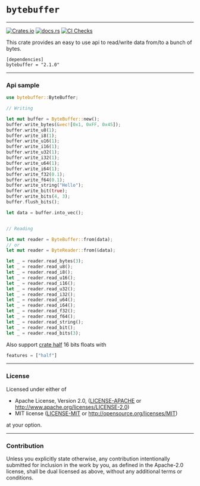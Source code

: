 # `bytebuffer`

---

[![Crates.io](https://img.shields.io/crates/v/bytebuffer.svg?color=orange)](https://crates.io/crates/bytebuffer)
[![docs.rs](https://img.shields.io/badge/docs-latest-blue.svg)](https://docs.rs/bytebuffer)
[![CI Checks](https://github.com/terahlunah/bytebuffer/actions/workflows/rust.yml/badge.svg?branch=master)](https://github.com/terahlunah/bytebuffer/actions/workflows/rust.yml)

This crate provides an easy to use api to read/write data from/to a bunch of bytes.

```
[dependencies]
bytebuffer = "2.1.0"
```

---

### Api sample

```rust
use bytebuffer::ByteBuffer;

// Writing

let mut buffer = ByteBuffer::new();
buffer.write_bytes(&vec![0x1, 0xFF, 0x45]);
buffer.write_u8(1);
buffer.write_i8(1);
buffer.write_u16(1);
buffer.write_i16(1);
buffer.write_u32(1);
buffer.write_i32(1);
buffer.write_u64(1);
buffer.write_i64(1);
buffer.write_f32(0.1);
buffer.write_f64(0.1);
buffer.write_string("Hello");
buffer.write_bit(true);
buffer.write_bits(4, 3);
buffer.flush_bits();

let data = buffer.into_vec();


// Reading 

let mut reader = ByteBuffer::from(data);
// or
let mut reader = ByteReader::from(&data);

let _ = reader.read_bytes(3);
let _ = reader.read_u8();
let _ = reader.read_i8();
let _ = reader.read_u16();
let _ = reader.read_i16();
let _ = reader.read_u32();
let _ = reader.read_i32();
let _ = reader.read_u64();
let _ = reader.read_i64();
let _ = reader.read_f32();
let _ = reader.read_f64();
let _ = reader.read_string();
let _ = reader.read_bit();
let _ = reader.read_bits(3);
```

Also support [crate half](https://crates.io/crates/half/) 16 bits floats with
```rust
features = ["half"]
```

---

### License

Licensed under either of

 * Apache License, Version 2.0, ([LICENSE-APACHE](LICENSE-APACHE) or http://www.apache.org/licenses/LICENSE-2.0)
 * MIT license ([LICENSE-MIT](LICENSE-MIT) or http://opensource.org/licenses/MIT)

at your option.

---

### Contribution

Unless you explicitly state otherwise, any contribution intentionally submitted
for inclusion in the work by you, as defined in the Apache-2.0 license, shall be dual licensed as above, without any
additional terms or conditions.
